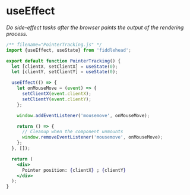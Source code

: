 # useEffect

_Do side-effect tasks after the browser paints the output of the rendering process._

<playground>

```jsx
/** filename="PointerTracking.js" */
import {useEffect, useState} from 'fiddlehead';

export default function PointerTracking() {
  let [clientX, setClientX] = useState(0);
  let [clientY, setClientY] = useState(0);

  useEffect(() => {
    let onMouseMove = (event) => {
      setClientX(event.clientX);
      setClientY(event.clientY);
    };

    window.addEventListener('mousemove', onMouseMove);

    return () => {
      // Cleanup when the component unmounts
      window.removeEventListener('mousemove', onMouseMove);
    };
  }, []);

  return (
    <div>
      Pointer position: {clientX} ; {clientY}
    </div>
  );
}
```

</playground>
